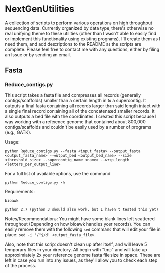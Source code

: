 # NextGenUtilities

A collection of scripts to perform various operations on high throughput sequencing data.  Currently organized by data type, there's otherwise no real unifying theme to these utilities (other than I wasn't able to easily find or implement this functionality using existing programs).  I'll create them as I need them, and add descriptions to the README as the scripts are complete.  Please feel free to contact me with any questions, either by filing an Issue or by sending an email.

## Fasta

### Reduce_contigs.py
This script takes a fasta file and compresses all records (generally contigs/scaffolds) smaller than a certain length in to a supercontig.  It outputs a final fasta containing all records larger than said length intact with a single final record containing all of the concatenated smaller records.  It also outputs a bed file with the coordinates. I created this script because I was working with a reference genome that contained about 800,000 contigs/scaffolds and couldn't be easily used by a number of programs (e.g., GATK).

Usage:
```
python Reduce_contigs.py --fasta <input_fasta> --output_fasta <output_fasta_name> --output_bed <output_bed_name> --size <threshold_size> --supercontig_name <name> --wrap_length <letters_per_output_line>
```
For a full list of available options, use the command
```
python Reduce_contigs.py -h
```

Requirements:
```
bioawk

python 2.7 (python 3 should also work, but I haven't tested this yet)
```
Notes/Recommendations:
You might have some blank lines left scattered throughout (Depending on how bioawk handles your records).  You can easily remove them with the following ```sed``` command that will edit your file in place: ```sed -i '/^$/d' <output_fasta_file>```.

Also, note that this script doesn't clean up after itself, and will leave 5 temporary files in your directory.  All begin with "tmp" and will take up approximiately 2x your reference genome fasta file size in space.  These are left in case you run into any issues, as they'll allow you to check each step of the process.
